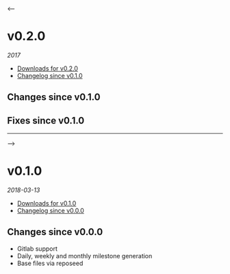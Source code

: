 <--
# v0.2.0
_2017_
  - [Downloads for v0.2.0](https://github.com/okkur/dailymile/releases/tag/v0.1.0)
  - [Changelog since v0.1.0](#changes-since-v010)

## Changes since v0.1.0

## Fixes since v0.1.0

---

-->

# v0.1.0
_2018-03-13_
  - [Downloads for v0.1.0](https://github.com/okkur/dailymile/releases/tag/v0.1.0)
  - [Changelog since v0.0.0](#changes-since-v000)

## Changes since v0.0.0
  - Gitlab support
  - Daily, weekly and monthly milestone generation
  - Base files via reposeed
